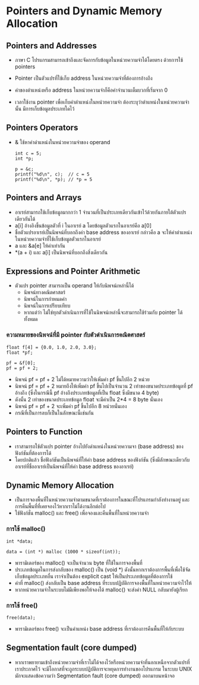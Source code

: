 # Pointers and Dynamic Memory Allocation


## Pointers and Addresses

- ภาษา C โปรแกรมสามารถเข้าถึงและจัดการกับข้อมูลในหน่วยความจำได้โดยตรง ด้วยการใช้ pointers
- Pointer เป็นตัวแปรที่ใช้เก็บ address ในหน่วยความจําที่ต้องการอ้างถึง
- ค่าของตำแหน่งหรือ address ในหน่วยความจําก็คือค่าจํานวนเต็มบวกที่เริ่มจาก 0

- เวลาใช้งาน pointer เพื่อเก็บค่าตำแหน่งในหน่วยความจํา ต้องระบุว่าตำแหน่งในหน่วยความจํานั้น มีการเก็บข้อมูลประเภทใดไว้


## Pointers Operators

- & ใช้หาค่าดำแหน่งในหน่วยความจําของ operand
    ```
    int c = 5;
    int *p;

    p = &c;
    printf("%d\n", c);  // c = 5
    printf("%d\n", *p); // *p = 5
    ```


## Pointers and Arrays

- อาเรย์สามารถใช้เก็บข้อมูลมากกว่า 1 จำนวนที่เป็นประเภทเดียวกันเข้าไว้ด้วยกันภายใต้ตัวแปรเดียวกันได้
- a\[i] อ้างอิงขึ้นข้อมูลตัวที่ i ในอาเรย์ a โดยข้อมูลตัวแรกในอาเรย์คือ a\[0]
- ชื่อตัวแปรอาเรย์เป็นนิพจน์ที่บอกถึงค่า base address ของอาเรย์ กล่าวคือ a จะให้ค่าตำแหน่งในหน่วยความจําที่ใช้เก็บข้อมูลตัวแรกในอาเรย์
- a และ &a\[e] ให้ค่าเท่ากัน
- *(a + i) และ a\[i] เป็นนิพจน์ที่บอกถึงสิ่งเดียวกัน


## Expressions and Pointer Arithmetic

- ตัวแปร pointer สามารถเป็น operand ให้กับนิพจน์เหล่านี้ได้
    - นิพจน์ทางคณิตศาสตร์
    - นิพจน์ในการกำหนดค่า
    - นิพจน์ในการเปรียบเทียบ
    - หากแต่ว่า ไม่ใช่ทุกตัวดำเนินการที่ใช้ในนิพจน์เหล่านี้จะสามารถใช้ร่วมกับ pointer ได้ทั้งหมด

### ความหมายของนิพจน์ที่มี pointer กับตัวดำเนินการคณิตศาสตร์

```
float f[4] = {0.0, 1.0, 2.0, 3.0};
float *pf;

pf = &f[0];
pf = pf + 2; 
```
- นิพจน์ pf = pf + 2 ไม่ได้หมายความว่าให้เพิ่มค่า pf ขึ้นไปอีก 2 หน่วย
- นิพจน์ pf = pf + 2 หมายถึงให้เพิ่มค่า pf ขึ้นไปเป็นจํานวน 2 เท่าของขนาดประเภทข้อมูลที่ pf อ้างถึง (ซึ่งในกรณีนี้ pf อ้างถึงประเภทข้อมูลที่เป็น float ซึ่งมีขนาด 4 byte)
- ดังนั้น 2 เท่าของขนาดประเภทข้อมูล float จะมีค่าเป็น 2*4 = 8 byte นั่นเอง
- นิพจน์ pf = pf + 2 จะเพิ่มค่า pf ขึ้นไปอีก 8 หน่วยนั่นเอง
- กรณีที่เป็นการลบก็เป็นในลักษณะนี้เช่นกัน


## Pointers to Function

- เราสามารถใช้ตัวแปร pointer อ้างไปยังดำแหน่งในหน่วยความจา (base address) ของฟังก์ชันที่ต้องการได้
- โดยปกติแล้ว ชื่อฟังก์ชันเป็นนิพจน์ที่ให้ค่า base address ของฟังก์ชัน (ซึ่งมีลักษณะเดียวกับอาเรย์ที่ชื่ออาเรย์เป็นนิพจน์ที่ให้ค่า base address ของอาเรย์)


## Dynamic Memory Allocation

- เป็นการจองพื้นที่ในหน่วยความจําตามขนาดที่เราต้องการในขณะที่โปรแกรมกำลังทำงานอยู่ และการคืนพื้นที่ที่เคยจองไว้หากเราไม่ได้งานอีกต่อไป
- ใช้ฟังก์ชั่น malloc() และ free() เพื่อจองและคืนพื้นที่ในหน่วยความจํา

### การใช้ malloc()

```
int *data;

data = (int *) malloc (1000 * sizeof(int));
```
- พารามิเตอร์ของ malloc() จะเป็นจํานวน byte ที่ใช้ในการจองพื้นที่
- ประเภทข้อมูลในการส่งกลับของ malloc() เป็น (void *) ดังนั้นหากเราต้องการพื้นที่เพื่อใช้จัดเก็บข้อมูลประเภทอื่น เราจำเป็นต้อง explicit cast ให้เป็นประเภทข้อมูลที่ต้องการใช้
- ค่าที่ malloc() ส่งกลับเป็น base address ที่ระบบปฏิบัติการจองพื้นที่ในหน่วยความจําไว้ให้
- หากหน่วยความจําในระบบไม่มีเพียงพอให้จองได้ malloc() จะส่งค่า NULL กลับมายังผู้เรียก

### การใช้ free()

```
free(data);
```
- พารามิเตอร์ของ free() จะเป็นค่าแหน่ง base address ที่เราต้องการคืนพื้นที่ให้กับระบบ


## Segmentation fault (core dumped)

- หากเราพยายามเข้าถึงหน่วยความจำที่เราไม่ได้จองไว้หรือหน่วยความจำที่นอกเหนือจากตัวแปรที่เราประกาศไว้ จะมีโอกาสที่จะถูกระบบปฏิบัติการจะหยุดการทำงานของโปรแกรม ในระบบ UNIX มักจะแสดงข้อความว่า Segmentation fault (core dumped) ออกมาบนหน้าจอ

